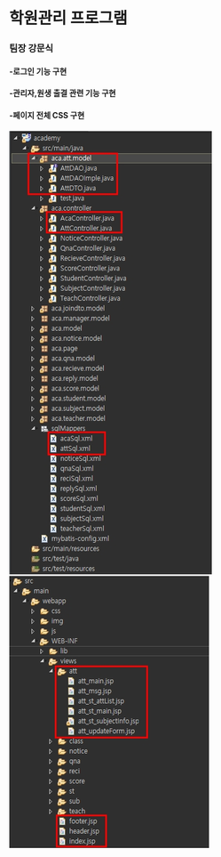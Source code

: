 # 학원관리 프로그램

### 팀장 강문식

#### -로그인 기능 구현
#### -관리자,원생 출결 관련 기능 구현
#### -페이지 전체 CSS 구현
![Alt text](img/academy-1.jpg)
![Alt text](img/academy-2.jpg)

